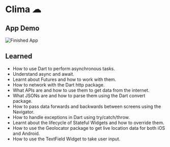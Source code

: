 # Clima ☁

## App Demo

![Finished App](https://github.com/londonappbrewery/Images/blob/master/clima-demo.gif)

## Learned

- How to use Dart to perform asynchronous tasks.
- Understand async and await.
- Learnt about Futures and how to work with them.
- How to network with the Dart http package.
- What APIs are and how to use them to get data from the internet.
- What JSONs are and how to parse them using the Dart convert package.
- How to pass data forwards and backwards between screens using the Navigator.
- How to handle exceptions in Dart using try/catch/throw.
- Learnt about the lifecycle of Stateful Widgets and how to override them.
- How to use the Geolocator package to get live location data for both iOS and Android.
- How to use the TextField Widget to take user input.
